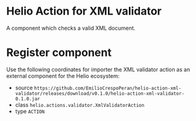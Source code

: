 # Helio Action for XML validator

A component which checks a valid XML document.

# Register component

Use the following coordinates for importer the XML validator action as an external component for the Helio ecosystem:

* source ```https://github.com/EmilioCrespoPeran/helio-action-xml-validator/releases/download/v0.1.0/helio-action-xml-validator-0.1.0.jar```
* class ```helio.actions.validator.XmlValidatorAction```
* type ```ACTION```
